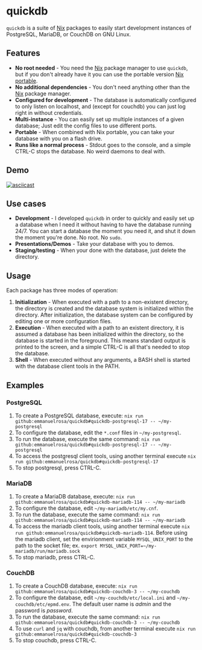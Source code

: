 # quickdb

`quickdb` is a suite of [Nix](https://nixos.org) packages to easily start development instances of PostgreSQL, MariaDB, or CouchDB on GNU Linux. 

## Features

- __No root needed__ - You need the [Nix](https://nixos.org) package manager to use `quickdb`, but if you don't already have it you can use the portable version [Nix portable](https://github.com/DavHau/nix-portable).
- __No additional dependencies__ - You don't need anything other than the [Nix](https://nixos.org) package manager.
- __Configured for development__ - The database is automatically configured to only listen on localhost, and (except for couchdb) you can just log right in without credentials.
- __Multi-instance__ - You can easily set up multiple instances of a given database; Just edit the config files to use different ports.
- __Portable__ - When combined with Nix portable, you can take your database with you on a flash drive.
- __Runs like a normal process__ - Stdout goes to the console, and a simple CTRL-C stops the database. No weird daemons to deal with.

## Demo

[![asciicast](https://asciinema.org/a/tfH8n3ALPkGMPE5avwIqVqGfG.svg)](https://asciinema.org/a/tfH8n3ALPkGMPE5avwIqVqGfG)

## Use cases

- __Development__ - I developed `quickdb` in order to quickly and easily set up a database when I need it without having to have the database running 24/7. You can start a database the moment you need it, and shut it down the moment you're done. No root. No `sudo`.
- __Presentations/Demos__ - Take your database with you to demos.
- __Staging/testing__ - When your done with the database, just delete the directory.

## Usage

Each package has three modes of operation:

1. __Initialization__ - When executed with a path to a non-existent directory, the directory is created and the database system is initialized within the directory. After initialization, the database system can be configured by editing one or more configuration files.
2. __Execution__ - When executed with a path to an existent directory, it is assumed a database has been initialized within the directory, so the database is started in the foreground. This means standard output is printed to the screen, and a simple CTRL-C is all that's needed to stop the database.
3. __Shell__ - When executed without any arguments, a BASH shell is started with the database client tools in the PATH.

## Examples

### PostgreSQL

1. To create a PostgreSQL database, execute: `nix run github:emmanuelrosa/quickdb#quickdb-postgresql-17 -- ~/my-postgresql`
2. To configure the database, edit the `*.conf` files in `~/my-postgresql`. 
3. To run the database, execute the same command: `nix run github:emmanuelrosa/quickdb#quickdb-postgresql-17 -- ~/my-postgresql`
4. To access the postgresql client tools, using another terminal execute `nix run github:emmanuelrosa/quickdb#quickdb-postgresql-17`
5. To stop postgresql, press CTRL-C.

### MariaDB

1. To create a MariaDB database, execute: `nix run github:emmanuelrosa/quickdb#quickdb-mariadb-114 -- ~/my-mariadb`
2. To configure the database, edit `~/my-mariadb/etc/my.cnf`. 
3. To run the database, execute the same command: `nix run github:emmanuelrosa/quickdb#quickdb-mariadb-114 -- ~/my-mariadb`
4. To access the mariadb client tools, using another terminal execute `nix run github:emmanuelrosa/quickdb#quickdb-mariadb-114`. Before using the mariadb client, set the envirionment variable `MYSQL_UNIX_PORT` to the path to the socket file; ex. `export MYSQL_UNIX_PORT=~/my-mariadb/run/mariadb.sock`
5. To stop mariadb, press CTRL-C.

### CouchDB

1. To create a CouchDB database, execute: `nix run github:emmanuelrosa/quickdb#quickdb-couchdb-3 -- ~/my-couchdb`
2. To configure the database, edit `~/my-couchdb/etc/local.ini` and `~/my-couchdb/etc/epmd.env`. The default user name is _admin_ and the password is _password_. 
3. To run the database, execute the same command: `nix run github:emmanuelrosa/quickdb#quickdb-couchdb-3 -- ~/my-couchdb`
4. To use `curl` and `jq` with couchdb, from another terminal execute `nix run github:emmanuelrosa/quickdb#quickdb-couchdb-3`
5. To stop couchdb, press CTRL-C.

